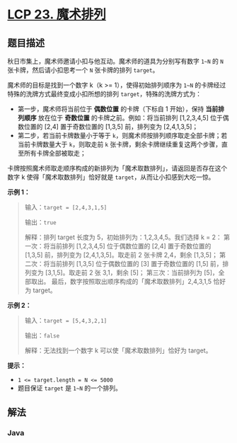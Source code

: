 # [LCP 23. 魔术排列](https://leetcode.cn/problems/er94lq)

## 题目描述



秋日市集上，魔术师邀请小扣与他互动。魔术师的道具为分别写有数字 `1~N` 的 `N` 张卡牌，然后请小扣思考一个 `N` 张卡牌的排列 `target`。

魔术师的目标是找到一个数字 k（k >= 1），使得初始排列顺序为 `1~N` 的卡牌经过特殊的洗牌方式最终变成小扣所想的排列 `target`，特殊的洗牌方式为：

-   第一步，魔术师将当前位于 **偶数位置** 的卡牌（下标自 1 开始），保持 **当前排列顺序** 放在位于 **奇数位置** 的卡牌之前。例如：将当前排列 [1,2,3,4,5] 位于偶数位置的 [2,4] 置于奇数位置的 [1,3,5] 前，排列变为 [2,4,1,3,5]；
-   第二步，若当前卡牌数量小于等于 `k`，则魔术师按排列顺序取走全部卡牌；若当前卡牌数量大于 `k`，则取走前 `k` 张卡牌，剩余卡牌继续重复这两个步骤，直至所有卡牌全部被取走；

卡牌按照魔术师取走顺序构成的新排列为「魔术取数排列」，请返回是否存在这个数字 k 使得「魔术取数排列」恰好就是 `target`，从而让小扣感到大吃一惊。

**示例 1：**

> 输入：`target = [2,4,3,1,5]`
>
> 输出：`true`
>
> 解释：排列 target 长度为 5，初始排列为：1,2,3,4,5。我们选择 k = 2：
> 第一次：将当前排列 [1,2,3,4,5] 位于偶数位置的 [2,4] 置于奇数位置的 [1,3,5] 前，排列变为 [2,4,1,3,5]。取走前 2 张卡牌 2,4，剩余 [1,3,5]；
> 第二次：将当前排列 [1,3,5] 位于偶数位置的 [3] 置于奇数位置的 [1,5] 前，排列变为 [3,1,5]。取走前 2 张 3,1，剩余 [5]；
> 第三次：当前排列为 [5]，全部取出。
> 最后，数字按照取出顺序构成的「魔术取数排列」2,4,3,1,5 恰好为 target。

**示例 2：**

> 输入：`target = [5,4,3,2,1]`
>
> 输出：`false`
>
> 解释：无法找到一个数字 k 可以使「魔术取数排列」恰好为 target。

**提示：**

-   `1 <= target.length = N <= 5000`
-   题目保证 `target` 是 `1~N` 的一个排列。

## 解法

### **Java**

```java

```
